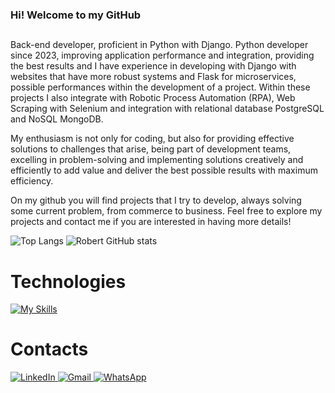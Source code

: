 ### Hi! Welcome to my GitHub
##

Back-end developer, proficient in Python with Django.
Python developer since 2023, improving application performance and integration, providing the best results and I have experience in developing with Django with websites that have more robust systems and Flask for microservices, possible performances within the development of a project. Within these projects I also integrate with Robotic Process Automation (RPA), Web Scraping with Selenium and integration with relational database PostgreSQL and NoSQL MongoDB.

My enthusiasm is not only for coding, but also for providing effective solutions to challenges that arise, being part of development teams, excelling in problem-solving and implementing solutions creatively and efficiently to add value and deliver the best possible results with maximum efficiency.

On my github you will find projects that I try to develop, always solving some current problem, from commerce to business. Feel free to explore my projects and contact me if you are interested in having more details!     


![Top Langs](https://github-readme-stats.vercel.app/api/top-langs/?username=Robert-Cortez-Rudi&layout=compact&theme=tokyonight&langs_count=10&card_width=335)
![Robert GitHub stats](https://github-readme-stats.vercel.app/api?username=Robert-Cortez-Rudi&show_icons=true&theme=tokyonight&card_width=300)


# Technologies 

 [![My Skills](https://skillicons.dev/icons?i=py,django,flask,fastapi,selenium,postgres,mongodb,js,nodejs,html,css)](https://skillicons.dev)   


# Contacts

<a href="https://www.linkedin.com/in/robert-cortez-rudi/" target="_blank">
  <img src="https://img.shields.io/badge/LinkedIn-0A66C2?style=for-the-badge&logo=linkedin&logoColor=white" alt="LinkedIn">
</a>
<a href="mailto:robertrudi.dev@gmail.com?subject=Assunto%20do%20Email&body=Corpo%20do%20email">
  <img src="https://img.shields.io/badge/Gmail-D14836?style=for-the-badge&logo=gmail&logoColor=white" alt="Gmail">
</a>
<a href="https://wa.me/5512974100583?text=Olá%20Robert,%20tudo bem?">
  <img src="https://img.shields.io/badge/WhatsApp-25D366?style=for-the-badge&logo=whatsapp&logoColor=white" alt="WhatsApp">
</a>


